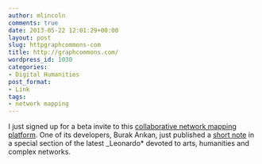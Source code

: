 ```yaml
---
author: mlincoln
comments: true
date: 2013-05-22 12:01:29+00:00
layout: post
slug: httpgraphcommons-com
title: http://graphcommons.com/
wordpress_id: 1030
categories:
- Digital Humanities
post_format:
- Link
tags:
- network mapping
---
```


I just signed up for a beta invite to this [collaborative network mapping platform](http://graphcommons.com/). One of its developers, Burak Arıkan, just published a [short note](http://dx.doi.org/10.1162/LEON_a_00567) in a special section of the latest _Leonardo* devoted to arts, humanities and complex networks.
